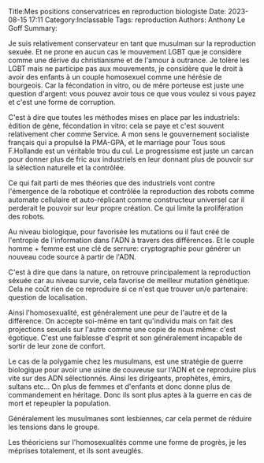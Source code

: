 Title:Mes positions conservatrices en reproduction biologiste
Date: 2023-08-15 17:11
Category:Inclassable
Tags: reproduction
Authors: Anthony Le Goff
Summary:

Je suis relativement conservateur en tant que musulman sur la reproduction sexuée. Et ne prone en aucun cas le mouvement LGBT que je considère comme une dérive du christianisme et de l'amour à outrance. Je tolère les LGBT mais ne participe pas aux mouvements, je considère que le droit à avoir des enfants à un couple homosexuel comme une hérésie de bourgeois. Car la fécondation in vitro, ou de mêre porteuse est juste une question d'argent: vous pouvez avoir tous ce que vous voulez si vous payez et c'est une forme de corruption. 

C'est à dire que toutes les méthodes mises en place par les industriels: édition de gène, fécondation in vitro: cela se paye et c'est souvent relativement cher comme Service. A mon sens le gouvernement socialiste français qui a propulsé la PMA-GPA, et le marriage pour Tous sous F.Hollande est un véritable trou du cul. Le progressisme est juste un carcan pour donner plus de fric aux industriels en leur donnant plus de pouvoir sur la sélection naturelle et la contrôlée. 

Ce qui fait parti de mes théories que des industriels vont contre l'émergence de la robotique et contrôlée la reproduction des robots comme automate cellulaire et auto-réplicant comme constructeur universel car il perderait le pouvoir sur leur propre création. Ce qui limite la prolifération des robots. 

Au niveau biologique, pour favorisée les mutations ou il faut créé de l'entropie de l'information dans l'ADN à travers des différences. Et le couple homme + femme est une clé de serrure: cryptographie pour générer un nouveau code source à partir de l'ADN.

C'est à dire que dans la nature, on retrouve principalement la reproduction séxuée car au niveau survie, cela favorise de meilleur mutation génétique. Cela ne coût rien de ce reproduire si ce n'est que trouver un/e partenaire: question de localisation.

Ainsi l'homosexualité, est généralement une peur de l'autre et de la différence. On accepte soi-même en tant qu'individu mais on fait des projections sexuels sur l'autre comme une copie de nous même: c'est égotique. C'est une faiblesse d'esprit et son généralement incapable de sortir de leur zone de confort.

Le cas de la polygamie chez les musulmans, est une stratégie de guerre biologique pour avoir une usine de couveuse sur l'ADN et ce reproduire plus vite sur des ADN sélectionnés. Ainsi les dirigeants, prophètes, émirs, sultans etc... On plus de femmes et d'enfants et donc donne plus de commandement en héritage. Donc ils sont plus aptes à la guerre en cas de mort et repeupler la population.

Généralement les musulmanes sont lesbiennes, car cela permet de réduire les tensions dans le groupe.

Les théoriciens sur l'homosexualités comme une forme de progrès, je les méprises totalement, et ils sont aveuglés. 